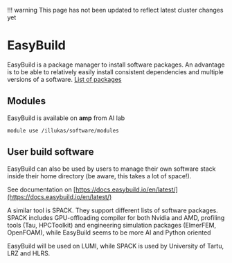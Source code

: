 !!! warning
    This page has not been updated to reflect latest cluster changes yet

# EasyBuild

EasyBuild is a package manager to install software packages. An advantage is to be able to relatively easily install consistent dependencies and multiple versions of a software. [List of packages](https://docs.easybuild.io/en/latest/version-specific/Supported_software.html)

## Modules

EasyBuild is available on **amp** from AI lab

    module use /illukas/software/modules

## User build software

EasyBuild can also be used by users to manage their own software stack inside their home directory (be aware, this takes a lot of space!).

See documentation on [https://docs.easybuild.io/en/latest/](https://docs.easybuild.io/en/latest/)

A similar tool is SPACK. They support different lists of software packages. SPACK includes GPU-offloading compiler for both Nvidia and AMD, profiling tools (Tau, HPCToolkit) and engineering simulation packages (ElmerFEM, OpenFOAM), while EasyBuild seems to be more AI and Python oriented

EasyBuild will be used on LUMI, while SPACK is used by University of Tartu, LRZ and HLRS.
